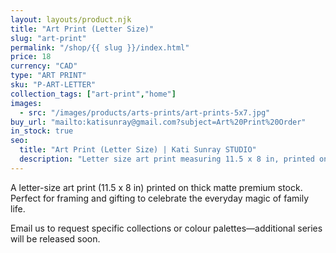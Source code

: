 ```yaml
---
layout: layouts/product.njk
title: "Art Print (Letter Size)"
slug: "art-print"
permalink: "/shop/{{ slug }}/index.html"
price: 18
currency: "CAD"
type: "ART PRINT"
sku: "P-ART-LETTER"
collection_tags: ["art-print","home"]
images:
  - src: "/images/products/arts-prints/art-prints-5x7.jpg"
buy_url: "mailto:katisunray@gmail.com?subject=Art%20Print%20Order"
in_stock: true
seo:
  title: "Art Print (Letter Size) | Kati Sunray STUDIO"
  description: "Letter size art print measuring 11.5 x 8 in, printed on matte stock."
---
```


A letter-size art print (11.5 x 8 in) printed on thick matte premium stock. Perfect for framing and gifting to celebrate the everyday magic of family life.

Email us to request specific collections or colour palettes—additional series will be released soon.



